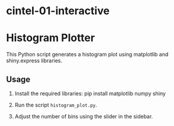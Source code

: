 # cintel-01-interactive

# Histogram Plotter

This Python script generates a histogram plot using matplotlib and shiny.express libraries.

## Usage

1. Install the required libraries:
pip install matplotlib numpy shiny

2. Run the script `histogram_plot.py`.

3. Adjust the number of bins using the slider in the sidebar.